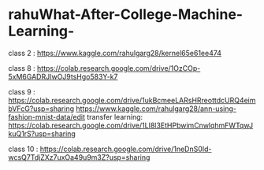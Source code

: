 # rahuWhat-After-College-Machine-Learning-

class 2 : https://www.kaggle.com/rahulgarg28/kernel65e61ee474

class 8 :  https://colab.research.google.com/drive/1OzCOp-5xM6GADRJIwOJ9tsHgo583Y-k7

class 9 :  
https://colab.research.google.com/drive/1ukBcmeeLARsHRreottdcURQ4eimbVFcG?usp=sharing
https://www.kaggle.com/rahulgarg28/ann-using-fashion-mnist-data/edit
transfer learning: https://colab.research.google.com/drive/1LI8l3EtHPbwimCnwlqhmFWTqwJkuQ1rS?usp=sharing

class 10 : https://colab.research.google.com/drive/1neDnS0Id-wcsQ7TdjZXz7uxOa49u9m3Z?usp=sharing

